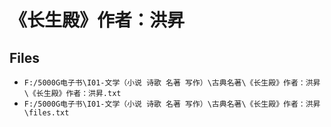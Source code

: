 # 《长生殿》作者：洪昇

## Files

- `F:/5000G电子书\I01-文学（小说 诗歌 名著 写作）\古典名著\《长生殿》作者：洪昇\《长生殿》作者：洪昇.txt`
- `F:/5000G电子书\I01-文学（小说 诗歌 名著 写作）\古典名著\《长生殿》作者：洪昇\files.txt`
